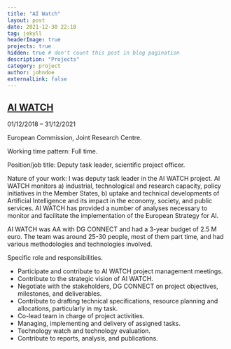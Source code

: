 ```yaml
---
title: "AI Watch"
layout: post
date: 2021-12-30 22:10
tag: jekyll
headerImage: true
projects: true
hidden: true # don't count this post in blog pagination
description: "Projects"
category: project
author: johndoe
externalLink: false
---
```


## [AI WATCH](https://ai-watch.ec.europa.eu/index_en)

01/12/2018 – 31/12/2021

European Commission, Joint Research Centre.

Working time pattern: Full time.

Position/job title: Deputy task leader, scientific project officer.

Nature of your work: I was deputy task leader in the AI WATCH project. AI WATCH monitors a) industrial, technological and research capacity, policy initiatives in the Member States, b) uptake and technical developments of Artificial Intelligence and its impact in the economy, society, and public services. AI WATCH has provided a number of analyses necessary to monitor and facilitate the implementation of the European Strategy for AI.

AI WATCH was AA with DG CONNECT and had a 3-year budget of 2.5 M euro. The team was around 25-30 people, most of them part time, and had various methodologies and technologies involved. 

Specific role and responsibilities.
* Participate and contribute to AI WATCH project management meetings.
* Contribute to the strategic vision of AI WATCH.
* Negotiate with the stakeholders, DG CONNECT on project objectives, milestones, and deliverables. 
* Contribute to drafting technical specifications, resource planning and allocations, particularly in my task. 
* Co-lead team in charge of project activities. 
* Managing, implementing and delivery of assigned tasks. 
* Technology watch and technology evaluation. 
* Contribute to reports, analysis, and publications. 

